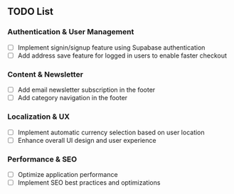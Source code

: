 ## TODO List


### Authentication & User Management
- [ ] Implement signin/signup feature using Supabase authentication
- [ ] Add address save feature for logged in users to enable faster checkout

### Content & Newsletter
- [ ] Add email newsletter subscription in the footer
- [ ] Add category navigation in the footer

### Localization & UX
- [ ] Implement automatic currency selection based on user location
- [ ] Enhance overall UI design and user experience

### Performance & SEO
- [ ] Optimize application performance
- [ ] Implement SEO best practices and optimizations
